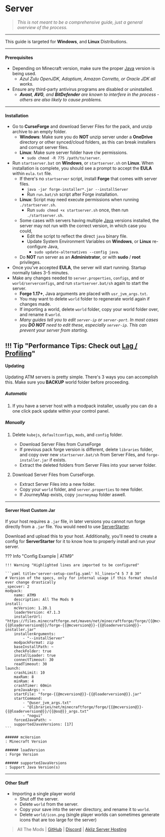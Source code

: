 # Server
> _This is not meant to be a comprehensive guide, just a general overview of the process._

---

This guide is targeted for **Windows**, and **Linux** Distributions.

---

#### Prerequisites

- Depending on Minecraft version, make sure the proper [Java](java.md) version is being used.
    - _Azul Zulu OpenJDK, Adoptium, Amazon Corretto, or Oracle JDK all works._
- Ensure any third-party antivirus programs are disabled or uninstalled.
    - _**Avast**, **AVG**, and **BitDefender** are known to interfere in the process - others are also likely to cause problems._

---

#### Installation

- Go to **CurseForge** and download Server Files for the pack, and unzip archive to an empty folder.
    - **Windows**: Make sure you do **NOT** unzip server under a **OneDrive** directory or other synced/cloud folders, as this can break installers and corrupt server files.
    - **Linux**: Make sure server folder have r/w permissions.
        - `sudo chmod -R 775 /path/to/server`.
- Run `startserver.bat` on **Windows**, or `startserver.sh` on **Linux**. When installation is complete, you should see a prompt to accept the **EULA** within `eula.txt` file.
    - If there's no `startserver` script, install **Forge** that comes with server files.
        - `java -jar forge-installer*.jar --installServer`
        - Run `run.bat/sh` script after Forge installation.
    - **Linux**: Script may need execute permissions when running `./startserver.sh`.
        - Run `sudo chmod +x startserver.sh` once, then run `./startserver.sh`.
    - Some cases with servers having multiple [Java](java.md) versions installed, the server may not run with the correct version, in which case you could,
        - Edit the script to reflect the direct `java` binary file.
        - Update System Environment Variables on **Windows**, or **Linux** re-configure Java, 
            - `sudo update-alternatives --config java`.
    - Do **NOT** run server as an **Administrator**, or with **sudo** / **root** privileges.
- Once you've accepted **EULA**, the server will start running. Startup normally takes 3-5 minutes.
- Make any changes needed to `server.properties`, `configs`, and or `world/serverconfigs`, and run `startserver.bat/sh` again to start the server.
    - **Forge 1.17+**, Java arguments are placed with `usr_jvm_args.txt`.
    - You may want to delete `world` folder to regenerate world again if changes made. 
    - If importing a world, delete `world` folder, copy your world folder over, and rename it `world`.
    - _Many guides tell you to edit `server-ip` or `server-port`. In most cases you **DO NOT** need to edit these, especially `server-ip`. This can prevent your server from starting._
    
!!! Tip "Performance Tips: Check out [Lag / Profiling](lag.md)"
---

#### Updating

Updating ATM servers is pretty simple. There's 3 ways you can accomplish this. Make sure you **BACKUP** world folder before proceeding.

##### **Automatic**

1. If you have a server host with a modpack installer, usually you can do a one click pack update within your control panel.

##### **Manually**

1. Delete `kubejs`, `defaultconfigs`, `mods`, and `config` folder.
    - Download Server Files from CurseForge
    - If previous pack forge version is different, delete `libraries` folder, and copy over new `startserver.bat/sh` from Server Files, and `forge-installer.jar` if exists.
    - Extract the deleted folders from Server Files into your server folder.

2. Download Server Files from CurseForge.
    - Extract Server Files into a new folder.
    - Copy your `world` folder, and `server.properties` to new folder.
    - If JourneyMap exists, copy `journeymap` folder aswell.

---

#### Server Host Custom Jar

If your host requires a `.jar` file, in later versions you cannot run forge directly from a `.jar` file. You would need to use [ServerStarter](https://github.com/BloodyMods/ServerStarter/releases). 

Download and upload this to your host. Additionally, you'll need to create a config for **ServerStarter** for it to know how to properly install and run your server.

??? Info "Config Example | ATM9"

    !!! Warning "Highlighted lines are imported to be configured"

    ```yaml title='server-setup-config.yaml' hl_lines="4 5 7 8 30"
    # Version of the specs, only for internal usage if this format should ever change drastically
    _specver: 2
    modpack:
        name: ATM9
        description: All The Mods 9
    install:
        mcVersion: 1.20.1
        loaderVersion: 47.1.3
        installerUrl: "https://files.minecraftforge.net/maven/net/minecraftforge/forge/{{@mcversion@}}-{{@loaderversion@}}/forge-{{@mcversion@}}-{{@loaderversion@}}-installer.jar"
        installerArguments:
            - "--installServer"
        modpackFormat: zip
        baseInstallPath: ~
        checkFolder: true
        installLoader: true
        connectTimeout: 30
        readTimeout: 30
    launch:
        crashLimit: 10
        maxRam: 8
        minRam: 4
        crashTimer: 60min
        preJavaArgs: ~
        startFile: "forge-{{@mcversion@}}-{{@loaderversion@}}.jar"
        startCommand:
            - "@user_jvm_args.txt"
            - "@libraries/net/minecraftforge/forge/{{@mcversion@}}-{{@loaderversion@}}/{{@os@}}_args.txt"
            - "nogui"
        forcedJavaPath: ~
        supportedJavaVersions: [17]
    ```

    ###### mcVersion
    : Minecraft Version

    ###### loadVersion
    : Forge Version

    ###### supportedJavaVersions
    : Support Java Version(s)

---

#### Other Stuff

- Importing a single player world
    - Shut off the server.
    - Delete `world` from the server.
    - Copy your save into the server directory, and rename it to `world`.
    - Delete `world/icon.png` (single player worlds can sometimes generate icons that are too large for the server)

> All The Mods | [GitHub](https://github.com/AllTheMods) | [Discord](https://discord.com/invite/allthemods) | [Akliz Server Hosting](https://www.akliz.net/allthemods)
